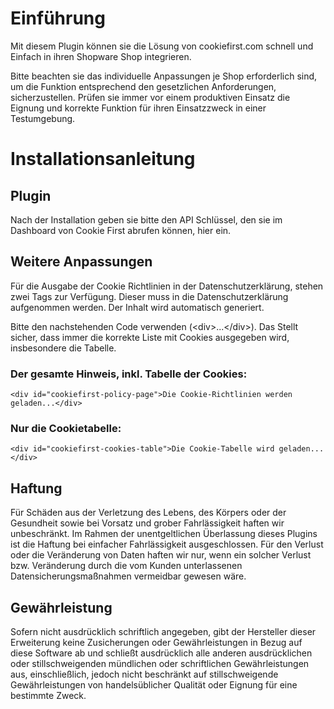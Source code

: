 # Einführung
Mit diesem Plugin können sie die Lösung von cookiefirst.com schnell und Einfach in ihren Shopware Shop integrieren. 

Bitte beachten sie das individuelle Anpassungen je Shop erforderlich sind, um die Funktion entsprechend den gesetzlichen Anforderungen, sicherzustellen. 
Prüfen sie immer vor einem produktiven Einsatz die Eignung und korrekte Funktion für ihren Einsatzzweck in einer Testumgebung.

# Installationsanleitung
## Plugin
Nach der Installation geben sie bitte den API Schlüssel, den sie im Dashboard von Cookie First abrufen können, hier ein.
## Weitere Anpassungen
Für die Ausgabe der Cookie Richtlinien in der Datenschutzerklärung, stehen zwei Tags zur Verfügung. Dieser muss in die Datenschutzerklärung aufgenommen werden. Der Inhalt wird automatisch generiert.

Bitte den nachstehenden Code verwenden (&lt;div&gt;...&lt;/div&gt;). Das Stellt sicher, dass immer die korrekte Liste mit Cookies ausgegeben wird, insbesondere die Tabelle.

### Der gesamte Hinweis, inkl. Tabelle der Cookies:
<pre><code>&lt;div id=&quot;cookiefirst-policy-page&quot;&gt;Die Cookie-Richtlinien werden geladen...&lt;/div&gt;</code></pre>

### Nur die Cookietabelle:
<pre><code>&lt;div id=&quot;cookiefirst-cookies-table&quot;&gt;Die Cookie-Tabelle wird geladen...&lt;/div&gt;</code></pre>

## Haftung
Für Schäden aus der Verletzung des Lebens, des Körpers oder der Gesundheit sowie bei Vorsatz und grober Fahrlässigkeit haften wir unbeschränkt. Im Rahmen der unentgeltlichen Überlassung dieses Plugins ist die Haftung bei einfacher Fahrlässigkeit ausgeschlossen. Für den Verlust oder die Veränderung von Daten haften wir nur, wenn ein solcher Verlust bzw. Veränderung durch die vom Kunden unterlassenen Datensicherungsmaßnahmen vermeidbar gewesen wäre.

## Gewährleistung
Sofern nicht ausdrücklich schriftlich angegeben, gibt der Hersteller dieser Erweiterung keine Zusicherungen oder Gewährleistungen in Bezug auf diese Software ab und schließt ausdrücklich alle anderen ausdrücklichen oder stillschweigenden mündlichen oder schriftlichen Gewährleistungen aus, einschließlich, jedoch nicht beschränkt auf stillschweigende Gewährleistungen von handelsüblicher Qualität oder Eignung für eine bestimmte Zweck.

